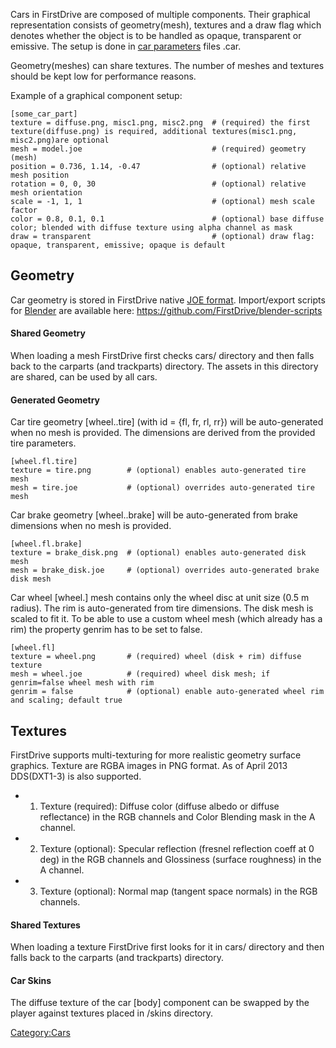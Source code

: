Cars in FirstDrive are composed of multiple components. Their graphical representation consists of geometry(mesh), textures and a draw flag which denotes whether the object is to be handled as opaque, transparent or emissive. The setup is done in [car parameters](car_parameters.md) files <CARNAME>.car.

Geometry(meshes) can share textures. The number of meshes and textures should be kept low for performance reasons.

Example of a graphical component setup:

    [some_car_part]
    texture = diffuse.png, misc1.png, misc2.png  # (required) the first texture(diffuse.png) is required, additional textures(misc1.png, misc2.png)are optional
    mesh = model.joe                             # (required) geometry (mesh)
    position = 0.736, 1.14, -0.47                # (optional) relative mesh position
    rotation = 0, 0, 30                          # (optional) relative mesh orientation 
    scale = -1, 1, 1                             # (optional) mesh scale factor
    color = 0.8, 0.1, 0.1                        # (optional) base diffuse color; blended with diffuse texture using alpha channel as mask
    draw = transparent                           # (optional) draw flag: opaque, transparent, emissive; opaque is default

Geometry
--------

Car geometry is stored in FirstDrive native [JOE format](JOE_format.md). Import/export scripts for [Blender](http://www.blender.org) are available here: <https://github.com/FirstDrive/blender-scripts>

#### Shared Geometry

When loading a mesh FirstDrive first checks cars/<CARNAME> directory and then falls back to the carparts (and trackparts) directory. The assets in this directory are shared, can be used by all cars.

#### Generated Geometry

Car tire geometry \[wheel.<id>.tire\] (with id = {fl, fr, rl, rr}) will be auto-generated when no mesh is provided. The dimensions are derived from the provided tire parameters.

    [wheel.fl.tire]
    texture = tire.png        # (optional) enables auto-generated tire mesh
    mesh = tire.joe           # (optional) overrides auto-generated tire mesh

Car brake geometry \[wheel.<id>.brake\] will be auto-generated from brake dimensions when no mesh is provided.

    [wheel.fl.brake]
    texture = brake_disk.png  # (optional) enables auto-generated disk mesh
    mesh = brake_disk.joe     # (optional) overrides auto-generated brake disk mesh

Car wheel \[wheel.<id>\] mesh contains only the wheel disc at unit size (0.5 m radius). The rim is auto-generated from tire dimensions. The disk mesh is scaled to fit it. To be able to use a custom wheel mesh (which already has a rim) the property genrim has to be set to false.

    [wheel.fl]
    texture = wheel.png       # (required) wheel (disk + rim) diffuse texture
    mesh = wheel.joe          # (required) wheel disk mesh; if genrim=false wheel mesh with rim
    genrim = false            # (optional) enable auto-generated wheel rim and scaling; default true

Textures
--------

FirstDrive supports multi-texturing for more realistic geometry surface graphics. Texture are RGBA images in PNG format. As of April 2013 DDS(DXT1-3) is also supported.

-   1. Texture (required): Diffuse color (diffuse albedo or diffuse reflectance) in the RGB channels and Color Blending mask in the A channel.
-   2. Texture (optional): Specular reflection (fresnel reflection coeff at 0 deg) in the RGB channels and Glossiness (surface roughness) in the A channel.
-   3. Texture (optional): Normal map (tangent space normals) in the RGB channels.

#### Shared Textures

When loading a texture FirstDrive first looks for it in cars/<CARNAME> directory and then falls back to the carparts (and trackparts) directory.

#### Car Skins

The diffuse texture of the car \[body\] component can be swapped by the player against textures placed in <CARNAME>/skins directory.

<Category:Cars>
